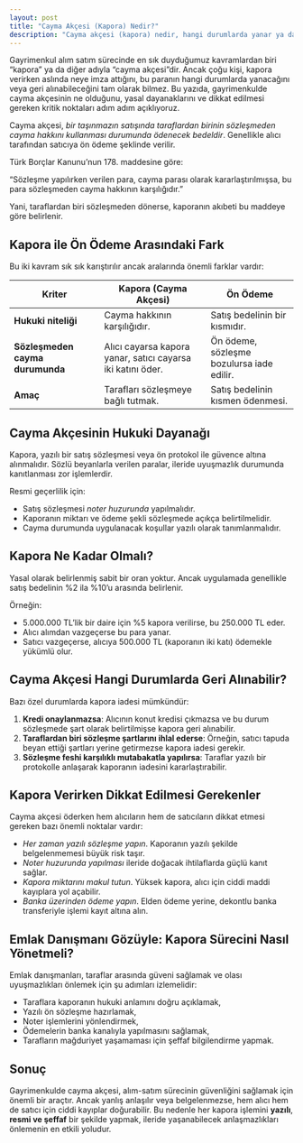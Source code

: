 ```yaml
---
layout: post
title: "Cayma Akçesi (Kapora) Nedir?"
description: "Cayma akçesi (kapora) nedir, hangi durumlarda yanar ya da geri alınabilir? Emlak alım-satımında kapora sürecini detaylıca öğrenin."
---
```


Gayrimenkul alım satım sürecinde en sık duyduğumuz kavramlardan biri “kapora” ya da diğer adıyla “cayma akçesi”dir. Ancak çoğu kişi, kapora verirken aslında neye imza attığını, bu paranın hangi durumlarda yanacağını veya geri alınabileceğini tam olarak bilmez. Bu yazıda, gayrimenkulde cayma akçesinin ne olduğunu, yasal dayanaklarını ve dikkat edilmesi gereken kritik noktaları adım adım açıklıyoruz.

Cayma akçesi, *bir taşınmazın satışında taraflardan birinin sözleşmeden cayma hakkını kullanması durumunda ödenecek bedeldir*. Genellikle alıcı tarafından satıcıya ön ödeme şeklinde verilir.

Türk Borçlar Kanunu’nun 178. maddesine göre:

“Sözleşme yapılırken verilen para, cayma parası olarak kararlaştırılmışsa, bu para sözleşmeden cayma hakkının karşılığıdır.”

Yani, taraflardan biri sözleşmeden dönerse, kaporanın akıbeti bu maddeye göre belirlenir.

## Kapora ile Ön Ödeme Arasındaki Fark

Bu iki kavram sık sık karıştırılır ancak aralarında önemli farklar vardır:

| **Kriter**                      | **Kapora (Cayma Akçesi)**                                   | **Ön Ödeme**                              |
| ------------------------------- | ----------------------------------------------------------- | ----------------------------------------- |
| **Hukuki niteliği**             | Cayma hakkının karşılığıdır.                                | Satış bedelinin bir kısmıdır.             |
| **Sözleşmeden cayma durumunda** | Alıcı cayarsa kapora yanar, satıcı cayarsa iki katını öder. | Ön ödeme, sözleşme bozulursa iade edilir. |
| **Amaç**                        | Tarafları sözleşmeye bağlı tutmak.                          | Satış bedelinin kısmen ödenmesi.          |

## Cayma Akçesinin Hukuki Dayanağı

Kapora, yazılı bir satış sözleşmesi veya ön protokol ile güvence altına alınmalıdır. Sözlü beyanlarla verilen paralar, ileride uyuşmazlık durumunda kanıtlanması zor işlemlerdir.

Resmi geçerlilik için:

- Satış sözleşmesi *noter huzurunda* yapılmalıdır.
- Kaporanın miktarı ve ödeme şekli sözleşmede açıkça belirtilmelidir.
- Cayma durumunda uygulanacak koşullar yazılı olarak tanımlanmalıdır.

## Kapora Ne Kadar Olmalı?

Yasal olarak belirlenmiş sabit bir oran yoktur. Ancak uygulamada genellikle satış bedelinin %2 ila %10’u arasında belirlenir.

Örneğin:

- 5.000.000 TL’lik bir daire için %5 kapora verilirse, bu 250.000 TL eder.
- Alıcı alımdan vazgeçerse bu para yanar.
- Satıcı vazgeçerse, alıcıya 500.000 TL (kaporanın iki katı) ödemekle yükümlü olur.

## Cayma Akçesi Hangi Durumlarda Geri Alınabilir?

Bazı özel durumlarda kapora iadesi mümkündür:

1. **Kredi onaylanmazsa**: Alıcının konut kredisi çıkmazsa ve bu durum sözleşmede şart olarak belirtilmişse kapora geri alınabilir.
2. **Taraflardan biri sözleşme şartlarını ihlal ederse**: Örneğin, satıcı tapuda beyan ettiği şartları yerine getirmezse kapora iadesi gerekir.
3. **Sözleşme feshi karşılıklı mutabakatla yapılırsa**: Taraflar yazılı bir protokolle anlaşarak kaporanın iadesini kararlaştırabilir.

## Kapora Verirken Dikkat Edilmesi Gerekenler

Cayma akçesi öderken hem alıcıların hem de satıcıların dikkat etmesi gereken bazı önemli noktalar vardır:

- *Her zaman yazılı sözleşme yapın*. Kaporanın yazılı şekilde belgelenmemesi büyük risk taşır.
- *Noter huzurunda yapılması* ileride doğacak ihtilaflarda güçlü kanıt sağlar.
- *Kapora miktarını makul tutun*. Yüksek kapora, alıcı için ciddi maddi kayıplara yol açabilir.
- *Banka üzerinden ödeme yapın*. Elden ödeme yerine, dekontlu banka transferiyle işlemi kayıt altına alın.

## Emlak Danışmanı Gözüyle: Kapora Sürecini Nasıl Yönetmeli?

Emlak danışmanları, taraflar arasında güveni sağlamak ve olası uyuşmazlıkları önlemek için şu adımları izlemelidir:

- Taraflara kaporanın hukuki anlamını doğru açıklamak,
- Yazılı ön sözleşme hazırlamak,
- Noter işlemlerini yönlendirmek,
- Ödemelerin banka kanalıyla yapılmasını sağlamak,
- Tarafların mağduriyet yaşamaması için şeffaf bilgilendirme yapmak.

## Sonuç

Gayrimenkulde cayma akçesi, alım-satım sürecinin güvenliğini sağlamak için önemli bir araçtır. Ancak yanlış anlaşılır veya belgelenmezse, hem alıcı hem de satıcı için ciddi kayıplar doğurabilir. Bu nedenle her kapora işlemini **yazılı**, **resmi ve şeffaf** bir şekilde yapmak, ileride yaşanabilecek anlaşmazlıkları önlemenin en etkili yoludur.